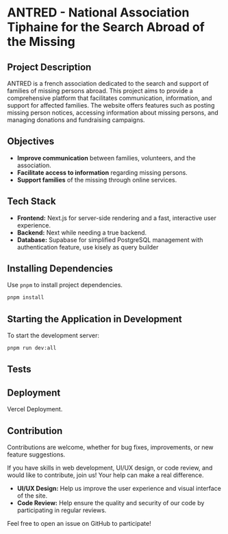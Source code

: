 # ANTRED - National Association Tiphaine for the Search Abroad of the Missing

## Project Description

ANTRED is a french association dedicated to the search and support of families of missing persons abroad. This project aims to provide a comprehensive platform that facilitates communication, information, and support for affected families. The website offers features such as posting missing person notices, accessing information about missing persons, and managing donations and fundraising campaigns.

## Objectives

- **Improve communication** between families, volunteers, and the association.
- **Facilitate access to information** regarding missing persons.
- **Support families** of the missing through online services.

## Tech Stack

- **Frontend:** Next.js for server-side rendering and a fast, interactive user experience.
- **Backend:** Next while needing a true backend.
- **Database:** Supabase for simplified PostgreSQL management with authentication feature, use kisely as query builder


## Installing Dependencies

Use `pnpm` to install project dependencies.

```bash
pnpm install
```

## Starting the Application in Development

To start the development server:

```bash
pnpm run dev:all
```

## Tests

<!-- To run the tests:

```bash
pnpm run test
``` -->

## Deployment

Vercel Deployment.

## Contribution

Contributions are welcome, whether for bug fixes, improvements, or new feature suggestions.

If you have skills in web development, UI/UX design, or code review, and would like to contribute, join us! Your help can make a real difference.

- **UI/UX Design:** Help us improve the user experience and visual interface of the site.
- **Code Review:** Help ensure the quality and security of our code by participating in regular reviews.

Feel free to open an issue on GitHub to participate!
